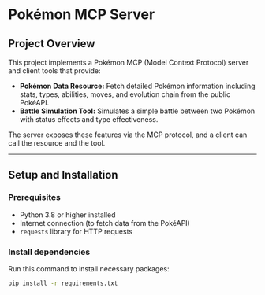 # Pokémon MCP Server

## Project Overview

This project implements a Pokémon MCP (Model Context Protocol) server and client tools that provide:

- **Pokémon Data Resource:** Fetch detailed Pokémon information including stats, types, abilities, moves, and evolution chain from the public PokéAPI.
- **Battle Simulation Tool:** Simulates a simple battle between two Pokémon with status effects and type effectiveness.

The server exposes these features via the MCP protocol, and a client can call the resource and the tool.

---

## Setup and Installation

### Prerequisites

- Python 3.8 or higher installed
- Internet connection (to fetch data from the PokéAPI)
- `requests` library for HTTP requests

### Install dependencies

Run this command to install necessary packages:

```bash
pip install -r requirements.txt
